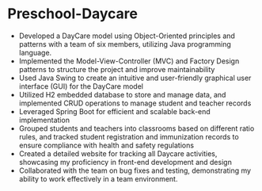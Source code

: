# Preschool-Daycare

* Developed a DayCare model using Object-Oriented principles and patterns with a team of six members,
utilizing Java programming language.
* Implemented the Model-View-Controller (MVC) and Factory Design patterns to structure the project and
improve maintainability
* Used Java Swing to create an intuitive and user-friendly graphical user interface (GUI) for the DayCare model
* Utilized H2 embedded database to store and manage data, and implemented CRUD operations to manage
student and teacher records
* Leveraged Spring Boot for efficient and scalable back-end implementation
* Grouped students and teachers into classrooms based on different ratio rules, and tracked student registration and immunization records to ensure compliance with health and safety regulations
* Created a detailed website for tracking all Daycare activities, showcasing my proficiency in front-end development and design
* Collaborated with the team on bug fixes and testing, demonstrating my ability to work effectively in a team environment.
